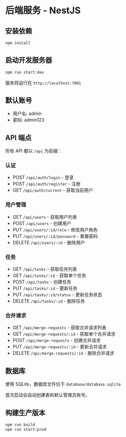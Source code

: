 # 后端服务 - NestJS

## 安装依赖

```bash
npm install
```

## 启动开发服务器

```bash
npm run start:dev
```

服务将运行在 `http://localhost:7001`

## 默认账号

- 用户名: admin
- 密码: admin123

## API 端点

所有 API 都以 `/api` 为前缀：

### 认证
- POST `/api/auth/login` - 登录
- POST `/api/auth/register` - 注册
- GET `/api/auth/current` - 获取当前用户

### 用户管理
- GET `/api/users` - 获取用户列表
- POST `/api/users` - 创建用户
- PUT `/api/users/:id/role` - 修改用户角色
- PUT `/api/users/:id/password` - 重置密码
- DELETE `/api/users/:id` - 删除用户

### 任务
- GET `/api/tasks` - 获取任务列表
- GET `/api/tasks/:id` - 获取单个任务
- POST `/api/tasks` - 创建任务
- PUT `/api/tasks/:id` - 更新任务
- PUT `/api/tasks/:id/status` - 更新任务状态
- DELETE `/api/tasks/:id` - 删除任务

### 合并请求
- GET `/api/merge-requests` - 获取合并请求列表
- GET `/api/merge-requests/:id` - 获取单个合并请求
- POST `/api/merge-requests` - 创建合并请求
- PUT `/api/merge-requests/:id` - 更新合并请求
- DELETE `/api/merge-requests/:id` - 删除合并请求

## 数据库

使用 SQLite，数据库文件位于 `database/database.sqlite`

首次启动会自动创建表和默认管理员账号。

## 构建生产版本

```bash
npm run build
npm run start:prod
```